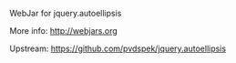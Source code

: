 WebJar for jquery.autoellipsis

More info: http://webjars.org

Upstream: https://github.com/pvdspek/jquery.autoellipsis
